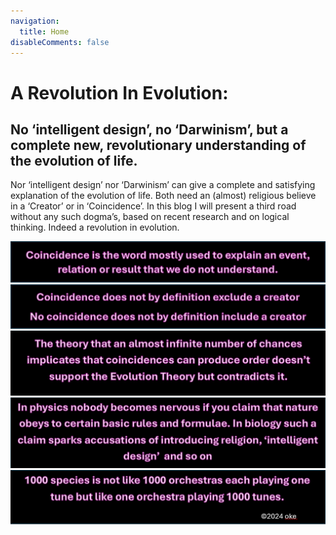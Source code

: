 ```yaml
---
navigation:
  title: Home
disableComments: false
---
```


# **A Revolution In Evolution:**

## **No ‘intelligent design’, no ‘Darwinism’, but a complete new, revolutionary understanding of the evolution of life.**

Nor ‘intelligent design’ nor ‘Darwinism’ can give a complete and satisfying explanation of the evolution of life. Both need an (almost) religious believe in a ‘Creator’ or in ‘Coincidence’. In this blog I will present a third road without any such dogma’s, based on recent research and on logical thinking. Indeed a revolution in evolution.

![coincidence als we iets niet weten.png](/coincidence%20als%20we%20iets%20niet%20weten.png)![coincidence creator.png](/coincidence%20creator.png)![theory infinite numbers.png](/theory%20infinite%20numbers.png)![in physics.png](/in%20physics.png)![1000 tunes copy right1.png](/1000%20tunes%20copy%20right1.png)
